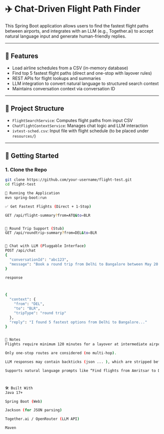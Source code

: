 # ✈️ Chat-Driven Flight Path Finder

This Spring Boot application allows users to find the fastest flight paths between airports, and integrates with an LLM (e.g., Together.ai) to accept natural language input and generate human-friendly replies.

---

## 🚀 Features

- Load airline schedules from a CSV (in-memory database)
- Find top 5 fastest flight paths (direct and one-stop with layover rules)
- REST APIs for flight lookups and summaries
- LLM integration to convert natural language to structured search context
- Maintains conversation context via conversation ID

---

## 📁 Project Structure

- `FlightSearchService`: Computes flight paths from input CSV
- `ChatFlightContextService`: Manages chat logic and LLM interaction
- `ivtest-sched.csv`: Input file with flight schedule (to be placed under `resources/`)

---

## 🔧 Getting Started

### 1. Clone the Repo
```bash
git clone https://github.com/your-username/flight-test.git
cd flight-test

🏃 Running the Application
mvn spring-boot:run

✅ Get Fastest Flights (Direct + 1-Stop)

GET /api/flight-summary?from=ATQ&to=BLR


🔁 Round Trip Support (Stub)
GET /api/roundtrip-summary?from=DEL&to=BLR


💬 Chat with LLM (Pluggable Interface)
POST /api/chat
{
  "conversationId": "abc123",
  "message": "Book a round trip from Delhi to Bangalore between May 20 to May 25"
}

response 



{
  "context": {
    "from": "DEL",
    "to": "BLR",
    "tripType": "round trip"
  },
  "reply": "I found 5 fastest options from Delhi to Bangalore..."
}


📎 Notes
Flights require minimum 120 minutes for a layover at intermediate airports.

Only one-stop routes are considered (no multi-hop).

LLM responses may contain backticks (json ... ), which are stripped before parsing.

Supports natural language prompts like “Find flights from Amritsar to Delhi”.



🛠 Built With
Java 17+

Spring Boot (Web)

Jackson (for JSON parsing)

Together.ai / OpenRouter (LLM API)

Maven

